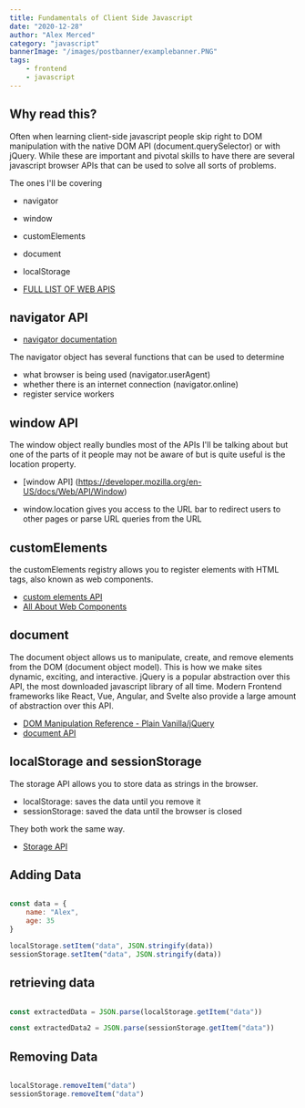 ```yaml
---
title: Fundamentals of Client Side Javascript
date: "2020-12-28"
author: "Alex Merced"
category: "javascript"
bannerImage: "/images/postbanner/examplebanner.PNG"
tags:
    - frontend
    - javascript
---
```


## Why read this?

Often when learning client-side javascript people skip right to DOM manipulation with the native DOM API (document.querySelector) or with jQuery. While these are important and pivotal skills to have there are several javascript browser APIs that can be used to solve all sorts of problems.

The ones I'll be covering

- navigator
- window
- customElements
- document
- localStorage

- [FULL LIST OF WEB APIS](https://developer.mozilla.org/en-US/docs/Web/API)

## navigator API

- [navigator documentation](https://developer.mozilla.org/en-US/docs/Web/API/Navigator)

The navigator object has several functions that can be used to determine

- what browser is being used (navigator.userAgent)
- whether there is an internet connection (navigator.online)
- register service workers

## window API

The window object really bundles most of the APIs I'll be talking about but one of the parts of it people may not be aware of but is quite useful is the location property.

- [window API] (https://developer.mozilla.org/en-US/docs/Web/API/Window)

- window.location gives you access to the URL bar to redirect users to other pages or parse URL queries from the URL

## customElements

the customElements registry allows you to register elements with HTML tags, also known as web components.

- [custom elements API](https://developer.mozilla.org/en-US/docs/Web/API/Window/customElements)
- [All About Web Components](https://tuts.alexmercedcoder.com/2020/WebComponentLibs/)

## document

The document object allows us to manipulate, create, and remove elements from the DOM (document object model). This is how we make sites dynamic, exciting, and interactive. jQuery is a popular abstraction over this API, the most downloaded javascript library of all time. Modern Frontend frameworks like React, Vue, Angular, and Svelte also provide a large amount of abstraction over this API.

- [DOM Manipulation Reference - Plain Vanilla/jQuery](https://tuts.alexmercedcoder.com/2020/jQuery/)
- [document API](https://developer.mozilla.org/en-US/docs/Web/API/Document)

## localStorage and sessionStorage

The storage API allows you to store data as strings in the browser.

- localStorage: saves the data until you remove it
- sessionStorage: saved the data until the browser is closed

They both work the same way.

- [Storage API](https://developer.mozilla.org/en-US/docs/Web/API/Storage_API)

## Adding Data

```js

const data = {
    name: "Alex",
    age: 35
}

localStorage.setItem("data", JSON.stringify(data))
sessionStorage.setItem("data", JSON.stringify(data))
```

## retrieving data

```js

const extractedData = JSON.parse(localStorage.getItem("data"))

const extractedData2 = JSON.parse(sessionStorage.getItem("data"))

```

## Removing Data

```js

localStorage.removeItem("data")
sessionStorage.removeItem("data")

```
